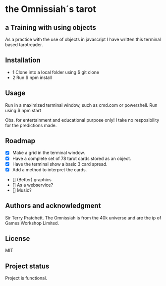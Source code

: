 # the Omnissiah´s tarot

## a Training with using objects
As a practice with the use of objects in javascript I have written this terminal based tarotreader.

## Installation
- 1 Clone into a local folder using $ git clone
- 2 Run $ npm install

## Usage
Run in a maximized terminal window, such as cmd.com or powershell.
Run using $ npm start

Obs. for entertainment and educational purpose only! I take no resposibility for the predictions made.

## Roadmap
- [x] Make a grid in the terminal window.
- [x] Have a complete set of 78 tarot cards stored as an object.
- [x] Have the terminal show a basic 3 card spread.
- [x] Add a method to interpret the cards.
- [] (Better) graphics
- [] As a webservice?
- [] Music?

## Authors and acknowledgment
Sir Terry Pratchett.
The Omnissiah is from the 40k universe and are the ip of Games Workshop Limited.

## License
MIT

## Project status
Project is functional.
